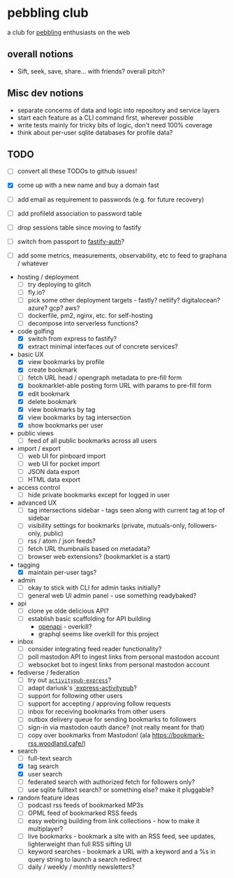 # pebbling club

a club for [pebbling][] enthusiasts on the web

[pebbling]: https://en.wikipedia.org/wiki/Pebbling

## overall notions

- Sift, seek, save, share... with friends? overall pitch?

## Misc dev notions

- separate concerns of data and logic into repository and service layers
- start each feature as a CLI command first, wherever possible
- write tests mainly for tricky bits of logic, don't need 100% coverage
- think about per-user sqlite databases for profile data?

## TODO

- [ ] convert all these TODOs to github issues!

- [x] come up with a new name and buy a domain fast
- [ ] add email as requirement to passwords (e.g. for future recovery)
- [ ] add profileId association to password table
- [ ] drop sessions table since moving to fastify
- [ ] switch from passport to [fastify-auth](https://github.com/fastify/fastify-auth)?
- [ ] add some metrics, measurements, observability, etc to feed to graphana / whatever

- hosting / deployment
  - [ ] try deploying to glitch
  - [ ] fly.io?
  - [ ] pick some other deployment targets - fastly? netlify? digitalocean? azure? gcp? aws?
  - [ ] dockerfile, pm2, nginx, etc. for self-hosting
  - [ ] decompose into serverless functions?

- code golfing
  - [x] switch from express to fastify?
  - [x] extract minimal interfaces out of concrete services?

- basic UX
  - [x] view bookmarks by profile
  - [x] create bookmark
  - [ ] fetch URL head / opengraph metadata to pre-fill form
  - [x] bookmarklet-able posting form URL with params to pre-fill form
  - [x] edit bookmark
  - [x] delete bookmark
  - [x] view bookmarks by tag
  - [x] view bookmarks by tag intersection
  - [x] show bookmarks per user

- public views
  - [ ] feed of all public bookmarks across all users

- import / export
  - [ ] web UI for pinboard import
  - [ ] web UI for pocket import
  - [ ] JSON data export
  - [ ] HTML data export

- access control
  - [ ] hide private bookmarks except for logged in user

- advanced UX
  - [ ] tag intersections sidebar - tags seen along with current tag at top of sidebar
  - [ ] visibility settings for bookmarks (private, mutuals-only, followers-only, public)
  - [ ] rss / atom / json feeds?
  - [ ] fetch URL thumbnails based on metadata?
  - [ ] browser web extensions? (bookmarklet is a start)

- tagging
  - [x] maintain per-user tags?

- admin
  - [ ] okay to stick with CLI for admin tasks initially?
  - [ ] general web UI admin panel - use something readybaked?

- api
  - [ ] clone ye olde delicious API?
  - [ ] establish basic scaffolding for API building
    - [openapi](https://openapi-ts.dev/introduction) - overkill?
    - graphql seems like overkill for this project

- inbox
  - [ ] consider integrating feed reader functionality?
  - [ ] poll mastodon API to ingest links from personal mastodon account
  - [ ] websocket bot to ingest links from personal mastodon account

- fediverse / federation
  - [ ] try out [`activitypub-express`](https://github.com/immers-space/activitypub-express)?
  - [ ] adapt dariusk's [`express-activitypub](https://github.com/dariusk/express-activitypub)?
  - [ ] support for following other users
  - [ ] support for accepting / approving follow requests
  - [ ] inbox for receiving bookmarks from other users
  - [ ] outbox delivery queue for sending bookmarks to followers
  - [ ] sign-in via mastodon oauth dance? (not really meant for that)
  - [ ] copy over bookmarks from Mastodon! (ala https://bookmark-rss.woodland.cafe/)

- search
  - [ ] full-text search
  - [x] tag search
  - [x] user search
  - [ ] federated search with authorized fetch for followers only?
  - [ ] use sqlite fulltext search? or something else? make it pluggable?

- random feature ideas
  - [ ] podcast rss feeds of bookmarked MP3s
  - [ ] OPML feed of bookmarked RSS feeds
  - [ ] easy webring building from link collections - how to make it multiplayer?
  - [ ] live bookmarks - bookmark a site with an RSS feed, see updates, lighterweight than full RSS sifting UI
  - [ ] keyword searches - bookmark a URL with a keyword and a %s in query string to launch a search redirect
  - [ ] daily / weekly / monhtly newsletters?
